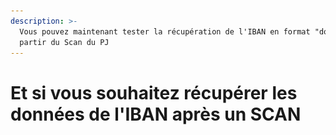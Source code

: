 ```yaml
---
description: >-
  Vous pouvez maintenant tester la récupération de l'IBAN en format "données" à
  partir du Scan du PJ
---
```


# Et si vous souhaitez récupérer les données de l'IBAN après un SCAN

<figure><img src="../.gitbook/assets/Capture d’écran 2025-07-18 à 15.29.43.png" alt=""><figcaption></figcaption></figure>

